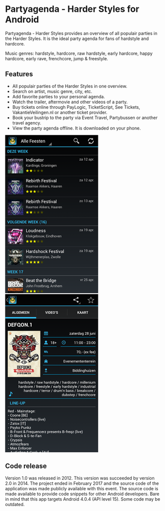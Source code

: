 # Partyagenda - Harder Styles for Android

Partyagenda - Harder Styles provides an overview of all populair parties in the Harder Styles. It is the ideal party agenda for fans of hardstyle and hardcore. 

Music genres: hardstyle, hardcore, raw hardstyle, early hardcore, happy hardcore, early rave, frenchcore, jump & freestyle.

## Features
- All populair parties of the Harder Styles in one overview.
- Search on artist, music genre, city, etc.
- Add favorite parties to your personal agenda.
- Watch the trailer, aftermovie and other videos of a party.
- Buy tickets online through PayLogic, TicketScript, See Tickets, VakantieVeilingen.nl or another ticket provider.
- Book your bustrip to the party via Event Travel, Partybussen or another travel agency.
- View the party agenda offline. It is downloaded on your phone.

![Screenshot 1](doc/screen1.png)
![Screenshot 3](doc/screen3.png)

## Code release
Version 1.0 was released in 2012. This version was succeeded by version 2.0 in 2014. The project ended in February 2017 and the source code of the application was made publicly available with this event.
The source code is made available to provide code snippets for other Android developers. Bare in mind that this app targets Android 4.0.4 (API level 15). Some code may be outdated.
